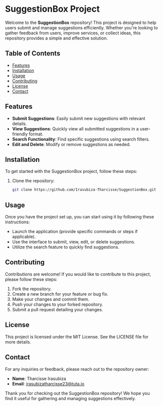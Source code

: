 # SuggestionBox Project

Welcome to the **SuggestionBox** repository! This project is designed to help users submit and manage suggestions efficiently. Whether you're looking to gather feedback from users, improve services, or collect ideas, this repository provides a simple and effective solution.

## Table of Contents
- [Features](#features)
- [Installation](#installation)
- [Usage](#usage)
- [Contributing](#contributing)
- [License](#license)
- [Contact](#contact)

## Features
- **Submit Suggestions**: Easily submit new suggestions with relevant details.
- **View Suggestions**: Quickly view all submitted suggestions in a user-friendly format.
- **Search Functionality**: Find specific suggestions using search filters.
- **Edit and Delete**: Modify or remove suggestions as needed.

## Installation
To get started with the SuggestionBox project, follow these steps:

1. Clone the repository:
   ```bash
   git clone https://github.com/Irasubiza-Tharcisse/SuggestionBox.git

## Usage
Once you have the project set up, you can start using it by following these instructions:
- Launch the application (provide specific commands or steps if applicable).
- Use the interface to submit, view, edit, or delete suggestions.
- Utilize the search feature to quickly find suggestions.

## Contributing
Contributions are welcome! If you would like to contribute to this project, please follow these steps:
1. Fork the repository.
2. Create a new branch for your feature or bug fix.
3. Make your changes and commit them.
4. Push your changes to your forked repository.
5. Submit a pull request detailing your changes.

## License
This project is licensed under the MIT License. See the LICENSE file for more details.

## Contact
For any inquiries or feedback, please reach out to the repository owner:
- **Name**: Tharcisse Irasubiza
- **Email**: irasubizatharcisse23@tuta.io

Thank you for checking out the SuggestionBox repository! We hope you find it useful for gathering and managing suggestions effectively.
